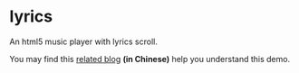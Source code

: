 # lyrics
An html5 music player with lyrics scroll.

You may find this [related blog](http://blog.csdn.net/yorhomwang/article/details/42300743) **(in Chinese)** help you understand this demo.
